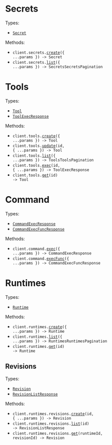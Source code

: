 # Secrets

Types:

- <code><a href="./src/resources/secrets.ts">Secret</a></code>

Methods:

- <code title="post /v1/secrets">client.secrets.<a href="./src/resources/secrets.ts">create</a>({ ...params }) -> Secret</code>
- <code title="get /v1/secrets">client.secrets.<a href="./src/resources/secrets.ts">list</a>({ ...params }) -> SecretsSecretsPagination</code>

# Tools

Types:

- <code><a href="./src/resources/tools.ts">Tool</a></code>
- <code><a href="./src/resources/tools.ts">ToolExecResponse</a></code>

Methods:

- <code title="post /v1/tools">client.tools.<a href="./src/resources/tools.ts">create</a>({ ...params }) -> Tool</code>
- <code title="post /v1/tools/{id}">client.tools.<a href="./src/resources/tools.ts">update</a>(id, { ...params }) -> Tool</code>
- <code title="get /v1/tools">client.tools.<a href="./src/resources/tools.ts">list</a>({ ...params }) -> ToolsToolsPagination</code>
- <code title="post /v1/tools/{id}/execute">client.tools.<a href="./src/resources/tools.ts">exec</a>(id, { ...params }) -> ToolExecResponse</code>
- <code title="get /v1/tools/{id}">client.tools.<a href="./src/resources/tools.ts">get</a>(id) -> Tool</code>

# Command

Types:

- <code><a href="./src/resources/command.ts">CommandExecResponse</a></code>
- <code><a href="./src/resources/command.ts">CommandExecFuncResponse</a></code>

Methods:

- <code title="post /v1/execute">client.command.<a href="./src/resources/command.ts">exec</a>({ ...params }) -> CommandExecResponse</code>
- <code title="post /v1/execute-function">client.command.<a href="./src/resources/command.ts">execFunc</a>({ ...params }) -> CommandExecFuncResponse</code>

# Runtimes

Types:

- <code><a href="./src/resources/runtimes/runtimes.ts">Runtime</a></code>

Methods:

- <code title="post /v1/runtimes">client.runtimes.<a href="./src/resources/runtimes/runtimes.ts">create</a>({ ...params }) -> Runtime</code>
- <code title="get /v1/runtimes">client.runtimes.<a href="./src/resources/runtimes/runtimes.ts">list</a>({ ...params }) -> RuntimesRuntimesPagination</code>
- <code title="get /v1/runtimes/{id}">client.runtimes.<a href="./src/resources/runtimes/runtimes.ts">get</a>(id) -> Runtime</code>

## Revisions

Types:

- <code><a href="./src/resources/runtimes/revisions.ts">Revision</a></code>
- <code><a href="./src/resources/runtimes/revisions.ts">RevisionListResponse</a></code>

Methods:

- <code title="post /v1/runtimes/{id}/revisions">client.runtimes.revisions.<a href="./src/resources/runtimes/revisions.ts">create</a>(id, { ...params }) -> Revision</code>
- <code title="get /v1/runtimes/{id}/revisions">client.runtimes.revisions.<a href="./src/resources/runtimes/revisions.ts">list</a>(id) -> RevisionListResponse</code>
- <code title="get /v1/runtimes/{runtime_id}/revisions/{revision_id}">client.runtimes.revisions.<a href="./src/resources/runtimes/revisions.ts">get</a>(runtimeId, revisionId) -> Revision</code>
